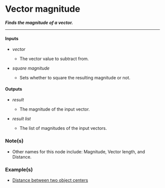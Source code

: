 # Vector magnitude

**_Finds the magnitude of a vector._**

---


#### Inputs

* _vector_

  * The vector value to subtract from.

* _square magnitude_

  * Sets whether to square the resulting magnitude or not.


#### Outputs

* _result_

  * The magnitude of the input vector.

* _result list_

  * The list of magnitudes of the input vectors.


### Note(s)

* Other names for this node include: Magnitude, Vector length, and Distance.


### Example(s)

* <a href="https://creator.trimble.com/graph?assetURI=whp:e62cef33-0959-4264-8149-d4c7d5329b43&version=latest" target="_blank">Distance between two object centers</a>
